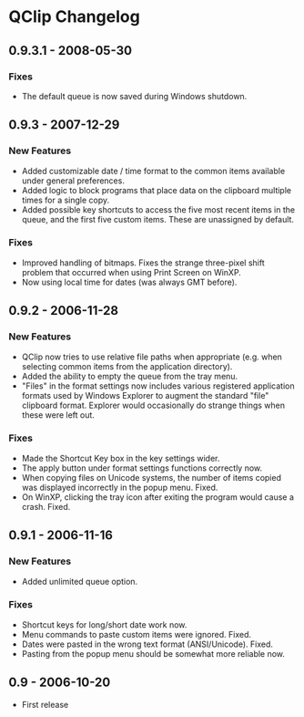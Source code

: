 # QClip Changelog

## 0.9.3.1 - 2008-05-30
### Fixes
* The default queue is now saved during Windows shutdown.

## 0.9.3 - 2007-12-29
### New Features
* Added customizable date / time format to the common items
available under general preferences.
* Added logic to block programs that place data on the clipboard
multiple times for a single copy.
* Added possible key shortcuts to access the five most recent
items in the queue, and the first five custom items. These are
unassigned by default.
### Fixes
* Improved handling of bitmaps. Fixes the strange three-pixel shift
problem that occurred when using Print Screen on WinXP.
* Now using local time for dates (was always GMT before).

## 0.9.2 - 2006-11-28
### New Features
* QClip now tries to use relative file paths when appropriate (e.g.
when selecting common items from the application directory).
* Added the ability to empty the queue from the tray menu.
* "Files" in the format settings now includes various registered
application formats used by Windows Explorer to augment the
standard "file" clipboard format. Explorer would occasionally do
strange things when these were left out.
### Fixes
* Made the Shortcut Key box in the key settings wider.
* The apply button under format settings functions correctly now.
* When copying files on Unicode systems, the number of items copied
was displayed incorrectly in the popup menu. Fixed.
* On WinXP, clicking the tray icon after exiting the program would
cause a crash. Fixed.

## 0.9.1 - 2006-11-16
### New Features
* Added unlimited queue option.
### Fixes
* Shortcut keys for long/short date work now.
* Menu commands to paste custom items were ignored. Fixed.
* Dates were pasted in the wrong text format (ANSI/Unicode). Fixed.
* Pasting from the popup menu should be somewhat more reliable now.

## 0.9 - 2006-10-20
* First release